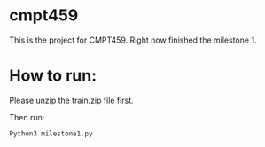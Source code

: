 # cmpt459
This is the project for CMPT459. Right now finished the milestone 1.

# How to run:

Please unzip the train.zip file first.

Then run:

`Python3 milestone1.py`
